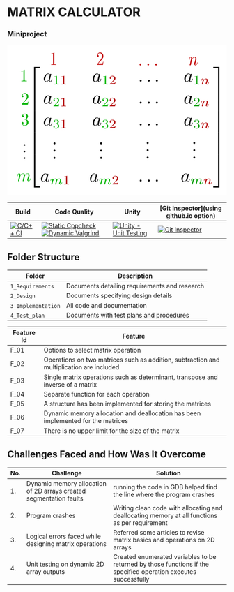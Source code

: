 # MATRIX CALCULATOR
### Miniproject 
![Banner](https://github.com/hemanthasapu/256889-miniproject-ltts/blob/main/1_Requirements/Matrix.png)


Build | Code Quality | Unity | [Git Inspector](using github.io option)
------|----------|-------|--------------
[![C/C++ CI](https://github.com/hemanthasapu/256889-miniproject-ltts/actions/workflows/c-cpp.yml/badge.svg)](https://github.com/hemanthasapu/256889-miniproject-ltts/actions/workflows/c-cpp.yml) | [![Static Cppcheck](https://github.com/hemanthasapu/256889-miniproject-ltts/actions/workflows/cppcheck.yml/badge.svg)](https://github.com/hemanthasapu/256889-miniproject-ltts/actions/workflows/cppcheck.yml) [![Dynamic Valgrind](https://github.com/hemanthasapu/256889-miniproject-ltts/actions/workflows/CodeQuality_Dynamic.yml/badge.svg)](https://github.com/hemanthasapu/256889-miniproject-ltts/actions/workflows/CodeQuality_Dynamic.yml) | [![Unity - Unit Testing](https://github.com/hemanthasapu/256889-miniproject-ltts/actions/workflows/unity.yml/badge.svg)](https://github.com/hemanthasapu/256889-miniproject-ltts/actions/workflows/unity.yml)| [![Git Inspector](https://github.com/hemanthasapu/256889-miniproject-ltts/actions/workflows/gitinspector.yml/badge.svg)](https://github.com/hemanthasapu/256889-miniproject-ltts/actions/workflows/gitinspector.yml)


## Folder Structure
Folder             | Description
-------------------| -----------------------------------------
`1_Requirements`   | Documents detailing requirements and research
`2_Design`         | Documents specifying design details
`3_Implementation` | All code and documentation
`4_Test_plan`      | Documents with test plans and procedures

   

| Feature Id | Feature |
| -----------|---------|
|F_01| Options to select matrix operation|
|F_02| Operations on two matrices such as addition, subtraction and multiplication are included|
|F_03| Single matrix operations such as determinant, transpose and inverse of a matrix |
|F_04| Separate function for each operation |
|F_05| A structure has been implemented for storing the matrices|
|F_06| Dynamic memory allocation and deallocation has been implemented for the matrices|
|F_07|  There is no upper limit for the size of the matrix|

## Challenges Faced and How Was It Overcome

| No. | Challenge | Solution
|-----|-----------|--------
|1. | Dynamic memory allocation of 2D arrays created segmentation faults| running the code in GDB helped find the line where the program crashes
|2. | Program crashes | Writing clean code with allocating and deallocating memory at all functions as per requirement|
|3. | Logical errors faced while designing matrix operations| Referred some articles to revise matrix basics and operations on 2D arrays
|4. | Unit testing on dynamic 2D array outputs| Created enumerated variables to be returned by those functions if the specified operation executes successfully
